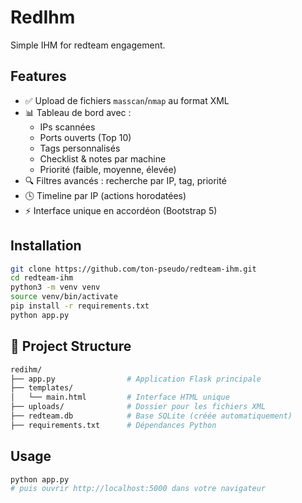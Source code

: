 # RedIhm
Simple IHM for redteam engagement.

## Features

- ✅ Upload de fichiers `masscan`/`nmap` au format XML
- 📊 Tableau de bord avec :
  - IPs scannées
  - Ports ouverts (Top 10)
  - Tags personnalisés
  - Checklist & notes par machine
  - Priorité (faible, moyenne, élevée)
- 🔍 Filtres avancés : recherche par IP, tag, priorité
- 🕓 Timeline par IP (actions horodatées)
- ⚡ Interface unique en accordéon (Bootstrap 5)

## Installation

```bash
git clone https://github.com/ton-pseudo/redteam-ihm.git
cd redteam-ihm
python3 -m venv venv
source venv/bin/activate
pip install -r requirements.txt
python app.py
```

## 📁 Project Structure

```bash
redihm/
├── app.py                # Application Flask principale
├── templates/
│   └── main.html         # Interface HTML unique
├── uploads/              # Dossier pour les fichiers XML
├── redteam.db            # Base SQLite (créée automatiquement)
├── requirements.txt      # Dépendances Python
```

## Usage

```bash
python app.py
# puis ouvrir http://localhost:5000 dans votre navigateur
```
